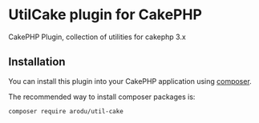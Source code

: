# UtilCake plugin for CakePHP

CakePHP Plugin, collection of utilities for cakephp 3.x

## Installation

You can install this plugin into your CakePHP application using [composer](https://getcomposer.org).

The recommended way to install composer packages is:

```
composer require arodu/util-cake
```


